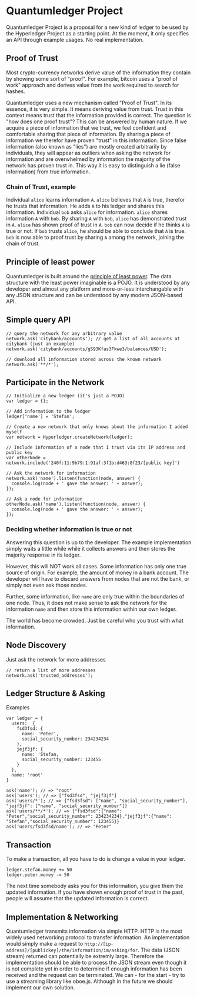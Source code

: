 # Quantumledger Project
Quantumledger Project is a proposal for a new kind of ledger to be used by the Hyperledger Project as a starting point. At the moment, it only specifies an API through example usages. No real implementation. 

## Proof of Trust

Most crypto-currency networks derive value of the information they contain by showing some sort of "proof". For example, bitcoin uses a "proof of work" approach and derives value from the work required to search for hashes.

Quantumledger uses a new mechanism called "Proof of Trust". In its essence, it is very simple. It means deriving value from trust. Trust in this context means trust that the information provided is correct. The question is "how does one proof trust"? This can be answered by human nature. If we acquire a piece of information that we trust, we feel confident and comfortable sharing that piece of information. By sharing a piece of information we therefor have proven "trust" in this information. Since false information (also known as "lies") are mostly created arbitrarily by individuals, they will appear as outliers when asking the network for information and are overwhelmed by information the majority of the network has proven trust in. This way it is easy to distinguish a lie (false information) from true information.

### Chain of Trust, example

Individual `alice` learns information `A`. `alice` believes that `A` is true, therefor he trusts that information. He adds `A` to his ledger and shares this information. Individual `bob` asks `alice` for information. `alice` shares information `A` with `bob`. By sharing `A` with `bob`, `alice` has demonstrated trust in `A`. `alice` has shown proof of trust in `A`. `bob` can now decide if he thinks `A` is true or not. If `bob` trusts `alice`, he should be able to conclude that `A` is true. `bob` is now able to proof trust by sharing `A` among the network, joining the chain of trust.

## Principle of least power

Quantumledger is built around the [principle of least power](http://blog.codinghorror.com/the-principle-of-least-power/). The data structure with the least power imaginable is a POJO. It is understood by any developer and almost any platform and more-or-less interchangable with any JSON structure and can be understood by any modern JSON-based API.

## Simple query API

    // query the network for any arbitrary value
    network.ask('citybank/accounts'); // get a list of all accounts at citybank (just an example)
    network.ask('citybank/accounts/gS93Kfas3Fkwe3/balances/USD');
    
    // download all information stored across the known network
    network.ask('**/*');

## Participate in the Network

    // Initialize a new ledger (it's just a POJO)
    var ledger = {}; 
    
    // Add information to the ledger
    ledger['name'] = 'Stefan';
    
    // Create a new network that only knows about the information I added myself
    var network = Hyperledger.createNetwork(ledger); 
    
    // Include information of a node that I trust via its IP address and public key
    var otherNode = network.include('240f:11:9b79:1:91af:3f1b:d463:8f23/[public key]')
    
    // Ask the network for information
    network.ask('name').listen(function(node, answer) {
      console.log(node + ' gave the answer: ' + answer);
    });
    
    // Ask a node for information
    otherNode.ask('name').listen(function(node, answer) {
      console.log(node + ' gave the answer: ' + answer);
    });
    
    
### Deciding whether information is true or not

Answering this question is up to the developer. The example implementation simply waits a little while while it collects answers and then stores the majority response in its ledger.

However, this will NOT work all cases. Some information has only one true source of origin. For example, the amount of money in a bank account. The developer will have to discard answers from nodes that are not the bank, or simply not even ask those nodes.

Further, some information, like `name` are only true within the boundaries of one node. Thus, it does not make sense to ask the network for the information `name` and then store this information within our own ledger.

The world has become crowded. Just be careful who you trust with what information.

## Node Discovery

Just ask the network for more addresses

    // return a list of more addresses
    network.ask('trusted_addresses');

## Ledger Structure & Asking

Examples

    var ledger = {
      users:  {
        fsd3fsd: {
          name: 'Peter',
          social_security_number: 234234234
        },
        jejf3jf: {
          name: 'Stefan,
          social_security_number: 123455
        }
      },
      name: 'root'
    }
    
    ask('name'); // => "root"
    ask('users'); // => ["fsd3fsd", "jejf3jf"]
    ask('users/*'); // => {"fsd3fsd": ["name", "social_security_number"], "jejf3jf": ["name", "social_security_number"]}
    ask('users/**/*'); // => {"fsd3fsd":{"name": "Peter","social_security_number": 234234234},"jejf3jf":{"name": "Stefan","social_security_number": 123455}}
    ask('users/fsd3fsd/name'); // => "Peter"
    
## Transaction

To make a transaction, all you have to do is change a value in your ledger.

    ledger.stefan.money += 50
    ledger.peter.money -= 50
    
The next time somebody asks you for this information, you give them the updated information. If you have shown enough proof of trust in the past, people will assume that the updated information is correct.

## Implementation & Networking

Quantumledger transmits information via simple HTTP. HTTP is the most widely used networking protocol to transfer information. An implementation would simply make a request to `http://[ip-address]/[publickey]/the/information/im/asking/for`. The data (JSON stream) returned can potentially be extremly large. Therefore the implementation should be able to process the JSON stream even though it is not complete yet in order to determine if enough information has been received and the request can be terminated. We can - for the start - try to use a streaming library like oboe.js. Although in the future we should implement our own solution.
